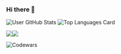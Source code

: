 ### Hi there 👋

![User GitHub Stats](https://github-readme-stats.vercel.app/api?username=fgokmenoglu&show_icons=true&theme=radical)
![Top Languages Card](https://github-readme-stats.vercel.app/api/top-langs/?username=fgokmenoglu&theme=radical&layout=compact)

<div style="display: flex; flex-direction: row;">
 <img class="img" src="https://github-readme-stats.vercel.app/api?username=fgokmenoglu&show_icons=true&theme=radical" />
 <img class="img" src="https://github-readme-stats.vercel.app/api/top-langs/?username=fgokmenoglu&theme=radical&layout=compact" />
</div>

![Codewars](https://github.r2v.ch/codewars?user=fgokmenoglu&name=true&top_languages=true&stroke=%23b362ff&theme=midnight_purple)

<!--
**fgokmenoglu/fgokmenoglu** is a ✨ _special_ ✨ repository because its `README.md` (this file) appears on your GitHub profile.

Here are some ideas to get you started:

- 🔭 I’m currently working on ...
- 🌱 I’m currently learning ...
- 👯 I’m looking to collaborate on ...
- 🤔 I’m looking for help with ...
- 💬 Ask me about ...
- 📫 How to reach me: ...
- 😄 Pronouns: ...
- ⚡ Fun fact: ...
-->
